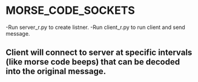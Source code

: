 # MORSE_CODE_SOCKETS

-Run server_r.py to create listner.
-Run client_r.py to run client and send message.

## Client will connect to server at specific intervals (like morse code beeps) that can be decoded into the original message.
